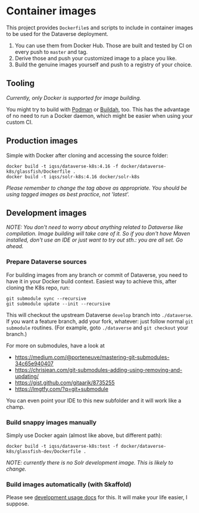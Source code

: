# Container images

This project provides `Dockerfile`s and scripts to include in container
images to be used for the Dataverse deployment.

1. You can use them from Docker Hub. Those are built and tested by CI on every push to `master` and tag.
2. Derive those and push your customized image to a place you like.
3. Build the genuine images yourself and push to a registry of your choice.

## Tooling

*Currently, only Docker is supported for image building.*

You might try to build with [Podman](https://podman.io) or [Buildah](https://buildah.io/), too.
This has the advantage of no need to run a Docker daemon, which might be easier
when using your custom CI.

## Production images

Simple with Docker after cloning and accessing the source folder:
```
docker build -t iqss/dataverse-k8s:4.16 -f docker/dataverse-k8s/glassfish/Dockerfile .
docker build -t iqss/solr-k8s:4.16 docker/solr-k8s
```
*Please remember to change the tag above as appropriate. You should be*
*using tagged images as best practice, not 'latest'.*

## Development images

*NOTE: You don't need to worry about anything related to Dataverse like compilation.*
*Image building will take care of it. So if you don't have Maven installed,*
*don't use an IDE or just want to try out sth.: you are all set. Go ahead.*

### Prepare Dataverse sources
For building images from any branch or commit of Dataverse, you need to have
it in your Docker build context. Easiest way to achieve this, after cloning the
K8s repo, run:

```
git submodule sync --recursive
git submodule update --init --recursive
```

This will checkout the upstream Dataverse `develop` branch into `./dataverse`.
If you want a feature branch, add your fork, whatever: just follow normal `git submodule`
routines. (For example, goto `./dataverse` and `git checkout` your branch.)

For more on submodules, have a look at
  - https://medium.com/@porteneuve/mastering-git-submodules-34c65e940407
  - https://chrisjean.com/git-submodules-adding-using-removing-and-updating/
  - https://gist.github.com/gitaarik/8735255
  - https://lmgtfy.com/?q=git+submodule

You can even point your IDE to this new subfolder and it will work like a champ.

### Build snappy images manually
Simply use Docker again (almost like above, but different path):
```
docker build -t iqss/dataverse-k8s:test -f docker/dataverse-k8s/glassfish-dev/Dockerfile .
```
*NOTE: currently there is no Solr development image. This is likely to change.*

### Build images automatically (with Skaffold)
Please see [development usage docs](rundev.md) for this. It will make your life
easier, I suppose.
